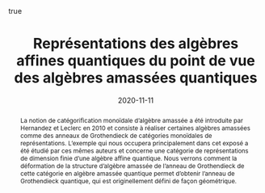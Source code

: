 ﻿---
title: Représentations des algèbres affines quantiques du point de vue des algèbres amassées quantiques

event: Séminaire du LaCIM

event_url: http://lacim.uqam.ca/event/lea-bittmann-2020/

location: UQAM - Zoom
address:

  city: Montréal

  country: Canada

#summary: An example talk using Academic's Markdown slides feature.
abstract: La notion de catégorification monoïdale d’algèbre amassée a été introduite par Hernandez et Leclerc en 2010 et consiste à réaliser certaines algèbres amassées comme des anneaux de Grothendieck de catégories monoïdales de représentations. L’exemple qui nous occupera principalement dans cet exposé a été étudié par ces mêmes auteurs et concerne une catégorie de représentations de dimension finie d’une algèbre affine quantique. Nous verrons comment la déformation de la structure d’algèbre amassée de l’anneau de Grothendieck de cette catégorie en algèbre amassée quantique permet d’obtenir l’anneau de Grothendieck quantique, qui est originellement défini de façon géométrique.

# Talk start and end times.
#   End time can optionally be hidden by prefixing the line with `#`.
date: "2020-11-11"
#date_end: "2030-06-01T15:00:00Z"
all_day: true

# Schedule page publish date (NOT talk date).
publishDate: "2020-01-17"

authors: []
tags: []

# Is this a featured talk? (true/false)
featured: true

image:
  caption: 'Image credit: [**Unsplash**](https://unsplash.com/photos/bzdhc5b3Bxs)'
  focal_point: Right

links:
# - icon: twitter
#  icon_pack: fab
#  name: Follow
#  url: https://twitter.com/georgecushen
url_code: ""
url_pdf: ""
url_slides: ""
url_video: ""

# Markdown Slides (optional).
#   Associate this talk with Markdown slides.
#   Simply enter your slide deck's filename without extension.
#   E.g. `slides = "example-slides"` references `content/slides/example-slides.md`.
#   Otherwise, set `slides = ""`.
slides :

# Projects (optional).
#   Associate this post with one or more of your projects.
#   Simply enter your project's folder or file name without extension.
#   E.g. `projects = ["internal-project"]` references `content/project/deep-learning/index.md`.
#   Otherwise, set `projects = []`.
projects :

# Enable math on this page?
math: true
---

